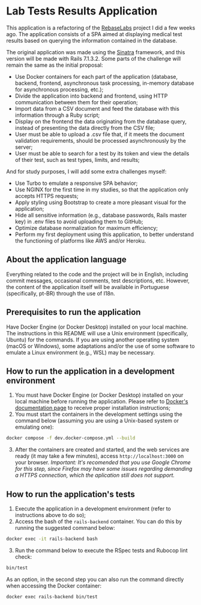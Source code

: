# Lab Tests Results Application

This application is a refactoring of the [RebaseLabs](https://github.com/eliseuramos93/rebase-labs) project I did a few weeks ago. The application consists of a SPA aimed at displaying medical test results based on querying the information contained in the database.

The original application was made using the [Sinatra](https://sinatrarb.com) framework, and this version will be made with Rails 7.1.3.2. Some parts of the challenge will remain the same as the initial proposal:

- Use Docker containers for each part of the application (database, backend, frontend, asynchronous task processing, in-memory database for asynchronous processing, etc.);
- Divide the application into backend and frontend, using HTTP communication between them for their operation;
- Import data from a CSV document and feed the database with this information through a Ruby script;
- Display on the frontend the data originating from the database query, instead of presenting the data directly from the CSV file;
- User must be able to upload a .csv file that, if it meets the document validation requirements, should be processed asynchronously by the server;
- User must be able to search for a test by its token and view the details of their test, such as test types, limits, and results;

And for study purposes, I will add some extra challenges myself:

- Use Turbo to emulate a responsive SPA behavior;
- Use NGINX for the first time in my studies, so that the application only accepts HTTPS requests;
- Apply styling using Bootstrap to create a more pleasant visual for the application;
- Hide all sensitive information (e.g., database passwords, Rails master key) in .env files to avoid uploading them to GitHub;
- Optimize database normalization for maximum efficiency;
- Perform my first deployment using this application, to better understand the functioning of platforms like AWS and/or Heroku.

## About the application language

Everything related to the code and the project will be in English, including commit messages, occasional comments, test descriptions, etc. However, the content of the application itself will be available in Portuguese (specifically, pt-BR) through the use of I18n.

## Prerequisites to run the application

Have Docker Engine (or Docker Desktop) installed on your local machine. The instructions in this README will use a Unix environment (specifically, Ubuntu) for the commands. If you are using another operating system (macOS or Windows), some adaptations and/or the use of some software to emulate a Linux environment (e.g., WSL) may be necessary.

## How to run the application in a development environment

1. You must have Docker Engine (or Docker Desktop) installed on your local machine before running the application. Please refer to [Docker's documentation page](https://www.docker.com/) to receive proper installation instructions;
2. You must start the containers in the development settings using the command below (assuming you are using a Unix-based system or emulating one):
```bash
docker compose -f dev.docker-compose.yml --build
```
3. After the containers are created and started, and the web services are ready (it may take a few minutes), access `http://localhost:3000` on your browser.
_Important: It's recomended that you use Google Chrome for this step, since Firefox may have some issues regarding demanding a HTTPS connection, which the aplication still does not support._


## How to run the application's tests

1. Execute the application in a development environment (refer to instructions above to do so);
2. Access the bash of the `rails-backend` container. You can do this by running the suggested command below:
```bash
docker exec -it rails-backend bash
```
3. Run the command below to execute the RSpec tests and Rubocop lint check:
```bash
bin/test
```

As an option, in the second step you can also run the command directly when accessing the Docker container:
```bash
docker exec rails-backend bin/test
```
